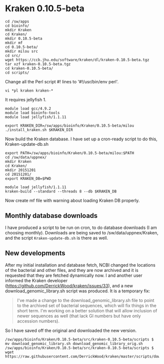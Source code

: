 Kraken 0.10.5-beta
==================

    cd /sw/apps
    cd bioinfo/
    mkdir Kraken
    cd Kraken/
    mkdir 0.10.5-beta
    mkdir mf
    cd 0.10.5-beta/
    mkdir milou src
    cd src/
    wget https://ccb.jhu.edu/software/kraken/dl/kraken-0.10.5-beta.tgz
    tar xzf kraken-0.10.5-beta.tgz 
    cd kraken-0.10.5-beta/
    cd scripts/

Change all the Perl script #! lines to '#!/usr/bin/env perl'.

    vi *pl kraken kraken-*

It requires jellyfish 1.

    module load gcc/4.9.2
    module load bioinfo-tools
    module load jellyfish/1.1.11

    export KRAKEN_DIR=/sw/apps/bioinfo/Kraken/0.10.5-beta/milou
    ./install_kraken.sh $KRAKEN_DIR

Now build the Kraken database.  I have set up a cron-ready script to do this, Kraken-update-db.sh

    export PATH=/sw/apps/bioinfo/Kraken/0.10.5-beta/milou:$PATH
    cd /sw/data/uppnex/
    mkdir Kraken
    cd Kraken/
    mkdir 20151201
    cd 20151201/
    export KRAKEN_DB=$PWD

    module load jellyfish/1.1.11
    kraken-build --standard --threads 8 --db $KRAKEN_DB

Now create mf file with warning about loading Kraken DB properly.


Monthly database downloads
--------------------------

I have produced a script to be run on cron, to do database downloads (I am
choosing monthly).  Downloads are being saved to /sw/data/uppnex/Kraken, and
the script `Kraken-update-db.sh` is there as well.

New developments
----------------

After my initial installation and database fetch, NCBI changed the locations of
the bacterial and other files, and they are now archived and it is requested
that they are fetched dynamically now.  I and another user informed the Kraken
developer (<https://github.com/DerrickWood/kraken/issues/33>), and a new
download_genomic_library.sh script was produced.  It is a temporary fix:

> I've made a change to the download_genomic_library.sh file to point to the
archived set of bacterial sequences, which will fix things in the short term.
I'm working on a better solution that will allow inclusion of newer sequences
as well (that lack GI numbers but have only accession numbers).

So I have saved off the original and downloaded the new version.

    /sw/apps/bioinfo/Kraken/0.10.5-beta/src/kraken-0.10.5-beta/scripts $ mv download_genomic_library.sh download_genomic_library_orig.sh
    /sw/apps/bioinfo/Kraken/0.10.5-beta/src/kraken-0.10.5-beta/scripts $ wget https://raw.githubusercontent.com/DerrickWood/kraken/master/scripts/download_genomic_library.sh

